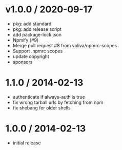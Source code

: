 
v1.0.0 / 2020-09-17
==================

* pkg: add standard
* pkg: add release script
* add package-lock.json
* Npmify (#9)
* Merge pull request #8 from voliva/npmrc-scopes
* Support .npmrc scopes
* update copyright
* sponsors


1.1.0 / 2014-02-13 
==================

 * authenticate if always-auth is true
 * fix wrong tarball urls by fetching from npm
 * fix shebang for older shells

1.0.0 / 2014-02-13 
==================

 * initial release


